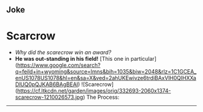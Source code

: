 ## Joke
# Scarcrow
- *Why did the scarecrow win an award?*
- **He was out-standing in his field!**
[This one in particular] (https://www.google.com/search?q=feild+in+wyoming&source=lmns&bih=1035&biw=2048&rlz=1C1GCEA_enUS1078US1078&hl=en&sa=X&ved=2ahUKEwivze6trdiBAxVlH0QIHXXaDlUQ0pQJKAB6BAgBEAI)
![Scarecrow] (https://cf.ltkcdn.net/garden/images/orig/332693-2060x1374-scarecrow-1210026573.jpg)
The Process: 
---
